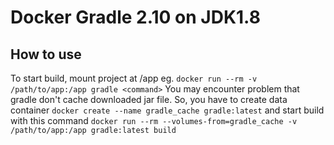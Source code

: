 # Docker Gradle 2.10 on JDK1.8

## How to use
To start build, mount project at /app eg. `docker run --rm -v /path/to/app:/app gradle <command>`
You may encounter problem that gradle don't cache downloaded jar file. 
So, you have to create data container `docker create --name gradle_cache gradle:latest`
and start build with this command `docker run --rm --volumes-from=gradle_cache -v /path/to/app:/app gradle:latest build`
